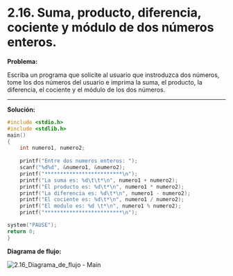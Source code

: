 # 2.16. Suma, producto, diferencia, cociente y módulo de dos números enteros.

**Problema:**

Escriba un programa que solicite al usuario que instroduzca dos números, tome los dos números del usuario e imprima la suma, el producto, la diferencia, el cociente y el módulo de los dos números. 

-----------------------------------------------------------------------------------------------------------------------------------------------------------
**Solución:**

```c
#include <stdio.h>
#include <stdlib.h>
main()
{
	int numero1, numero2;
	
	printf("Entre dos numeros enteros: ");
	scanf("%d%d", &numero1, &numero2);
	printf("*************************\n");
	printf("La suma es: %d\t\t*\n", numero1 + numero2);
	printf("El producto es: %d\t*\n", numero1 * numero2);
	printf("La diferencia es: %d\t*\n", numero1 - numero2);
	printf("El cociente es: %d\t*\n", numero1 / numero2);
	printf("El modulo es: %d \t*\n", numero1 % numero2);
	printf("*************************\n");

system("PAUSE");
return 0;
}
```

**Diagrama de flujo:**



<img src=".\2.16_Diagrama_de_flujo - Main.png" alt="2.16_Diagrama_de_flujo - Main"  />
